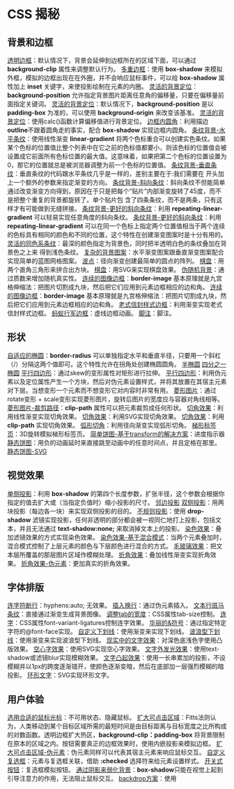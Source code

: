 # CSS 揭秘

## 背景和边框
[透明边框](./background-border/translucent-borders.html)：默认情况下，背景会延伸到边框所在的区域下面，可以通过 **background-clip** 属性来调整默认行为。
[多重边框](./background-border/multiple-borders.html)：使用 **box-shadow** 来模拟外框，模拟的边框出现在在外圈，并不会响应鼠标事件，可以给 **box-shadow** 属性加上 **inset** 关键字，来使投影绘制在元素的内圈。
[灵活的背景定位](./background-border/extended-bg-position.html)：**background-position** 允许指定背景图片距离任意角的偏移量，只要在偏移量前面指定关键词。
[灵活的背景定位](./background-border/background-origin.html)：默认情况下，**background-position** 是以 **padding-box** 为准的，可以使用 **background-origin** 来改变该基准。
[灵活的背景定位](./background-border/background-position-calc.html)：使用calc()函数计算偏移值进行背景定位。
[边框内圆角](./background-border/inner-rounding.html)：利用描边 **outline**不跟着圆角走的事实，配合 **box-shadow** 实现边框内圆角。
[条纹背景-水平条纹](./background-border/horizontal-stripes.html)：使用线性渐变 **linear-gradient** 将两个色标重合可以创建实色条纹。如果某个色标的位置值比整个列表中在它之前的色标值都要小，则该色标的位置值会被设置成它前面所有色标位置的最大值。这意味着，如果把第二个色标的位置设置为0，那它的位置就总是被浏览器调整为前一个色标的位置值。
[条纹背景-垂直条纹](./background-border/vertical-stripes.html)：垂直条纹的代码跟水平条纹几乎是一样的，差别主要在于:我们需要在 开头加上一个额外的参数来指定渐变的方向。
[条纹背景-斜向条纹](./background-border/diagonal-stripes.html)：斜向条纹不但能简单通过改变渐变方向得到，原因在于只是把每个“贴片”内部渐变旋转了45度，而不是把整个重复的背景都旋转了。单个贴片包 含了四条条纹，而不是两条，只有这样才有可能做到无缝拼接。
[条纹背景-更好的斜向条纹](./background-border/diagonal-stripes-60deg.html)：利用 **repeating-linear-gradient** 可以轻易实现任意角度的斜向条纹。
[条纹背景-更好的斜向条纹](./background-border/test-color-stop-2positions.html)：利用 **repeating-linear-gradient** 可以在同一个色标上指定两个位置值相当于两个连续的色标具有相同的颜色和不同的位置，这个特性在创建渐变图案时是十分有用的。
[灵活的同色系条纹](./background-border/subtle-stripes.html)：最深的颜色指定为背景色，同时把半透明白色的条纹叠加在背景色之上来 得到浅色条纹。
[复杂的背景图案](./background-border/blueprint.html)：水平渐变图案跟垂直渐变图案配合实现简单的蓝图网格图案。
[波点](./background-border/polka.html)：径向渐变创建最简单的圆点的阵列。
[棋盘](./background-border/checkerboard.html)：用两个直角三角形来拼合出方块。
[棋盘](./background-border/checkerboard-svg.html)：用SVG来实现棋盘效果。
[伪随机背景](./background-border/cicada-stripes.html)：通过质数来增加随机真实性。
[连续的图像边框](./background-border/border-image.html)：**border-image** 基本原理就是九宫格伸缩法：把图片切割成九块，然后把它们应用到元素边框相应的边和角。
[连续的图像边框](./background-border/continuous-image-borders.html)：**border-image** 基本原理就是九宫格伸缩法：把图片切割成九块，然后把它们应用到元素边框相应的边和角。
[老式信封样式边框](./background-border/vintage-envelope.html)：利用渐变实现老式信封样式边框。
[蚂蚁行军边框](./background-border/marching-ants.html)：虚线边框动画。
[脚注](./background-border/footnote.html)：脚注。

## 形状
[自适应的椭圆](./shape/ellipse.html)：**border-radius** 可以单独指定水平和垂直半径，只要用一个斜杠（/）分隔这两个值即可。这个特性允许在拐角处创建椭圆圆角。
[半椭圆](./shape/half-ellipse.html)
[四分之一椭圆](./shape/quarter-ellipse.html)
[平行四边形](./shape/parallelograms.html)：通过skew的变形属性对矩形进行拉伸。
[平行四边形](./shape/parallelograms-pseudo.html)：利用伪元素以及定位属性产生一个方块，然后对伪元素设置样式，并将其放置在其宿主元素对下层。当想变形一个元素而不想变形它对内容时非常有用。
[菱形图片](./shape/diamond-images.html)：通过rotate变形 + scale变形实现菱形图片，旋转后图片的宽度应与容器对角线相等。
[菱形图片-裁剪路径](./shape/diamond-clip.html)：**clip-path** 属性可以把元素裁剪成任何形状。
[切角效果](./shape/bevel-corners-gradients.html)：利用线性渐变实现切角效果。
[切角效果](./shape/bevel-corners.html)：利用SVG实现切角效果。
[切角效果](./shape/bevel-corners-clipped.html)：利用 **clip-path** 实现切角效果。
[弧形切角](./shape/scoop-corners.html)：利用径向渐变实现弧形切角。
[梯形标签页](./shape/trapezoid-tabs.html)：3D旋转模拟梯形标签页。
[简单饼图-基于transform的解决方案](./shape/pie-animated.html)：进度指示器
[静态饼图](./shape/pie-static.html)：用负的动画延时来直接跳至动画中的任意时间点，并且定格在那里。
[静态饼图-SVG](./shape/pie-svg.html)

## 视觉效果
[单侧投影](./visual-design/shadow-one-side.html)：利用 **box-shadow** 的第四个长度参数，扩张半径，这个参数会根据你指定的值去扩大或（当指定负值时）缩小投影的尺寸。
[邻边投影](./visual-design/shadow-2-sides.html)
[双侧投影](./visual-design/shadow-opposite-sides.html)：用两块投影（每边各一块）来实现双侧投影的目的。
[不规则投影](./visual-design/shadow-opposite-sides.html)：使用 **drop-shadow** 滤镜实现投影，任何非透明的部分都会被一视同仁地打上投影，包括文本，并且无法通过 **text-shadow:none;** 来取消掉文本上的投影。
[染色效果](./visual-design/color-tint-filter.html)：叠加滤镜效果的方式实现染色效果。
[染色效果-基于混合模式](./visual-design/color-tint.html)：当两个元素叠加时，混合模式控制了上层元素的颜色与下层颜色进行混合的方式。
[毛玻璃效果](./visual-design/frosted-glass.html)：把文本层所覆盖的那层图片区域作模糊处理。
[折角效果](./visual-design/folded-corner.html)：叠加线性渐变实现折角效果。
[折角效果-伪元素](./visual-design/folded-corner-realistic.html)：更加真实的折角效果。

## 字体排版
[连字符断行](./font-type/hyphenation.html)：hyphens:auto; 无效果。
[插入换行](./font-type/line-breaks.html)：通过伪元素插入。
[文本行斑马条纹](./font-type/zebra-lines.html)：直接通过渐变生成背景图像。
[调整tab的宽度](./font-type/tab-size.html)：CSS属性tab-size控制。
[连字](./font-type/ligatures.html)：CSS属性font-variant-ligatures控制连字效果。
[华丽的&符号](./font-type/ligatures.html)：通过指定特定字符的@font-face实现。
[自定义下划线](./font-type/underlines.html)：使用渐变来实现下划线。
[波浪型下划线](./font-type/wavy-underlines.html)：使用渐变来实现波浪型下划线。
[现实中的文字效果](./font-type/letterpress.html)：对深色底浅色字使用凸版效果。
[空心字效果](./font-type/stroked-text.html)：使用SVG实现空心字效果。
[文字外发光效果](./font-type/glow.html)：使用text-shadow或滤镜blur实现模糊效果。
[文字凸起效果](./font-type/extruded.html)：使用一长串累加的投影，不设模糊并以1px的跨度逐渐错开，使颜色逐渐变暗，然后在底部加一层强烈模糊的暗投影。
[环形文字](./font-type/circular-text.html)：SVG实现环形文字。

## 用户体验
[选用合适的鼠标光标](./user-experience/disabled.html)：不可用状态、隐藏鼠标。
[扩大可点击区域](./user-experience/hit-area-border.html)：Fitts法则认为，人类移动到某个目标区域所需的最短时间是由目标距离与目标宽度之比所构成的对数函数。透明边框扩大热区，**background-clip：padding-box** 将背景限制在原本的区域之内。按钮需要真正的边框效果时，使用内嵌投影来模拟边框。
[扩大可点击区域-伪元素](./user-experience/hit-area.html)：伪元素同样可以代表其宿主元素来响应鼠标交互。
[自定义复选框](./user-experience/checkboxes.html)：<label>元素与复选框关联，借助 **:checked** 选择符来给元素设置样式。
[开关式按钮](./user-experience/toggle-buttons.html)：复选框模拟按钮。
[通过阴影来弱化背景](./user-experience/dimming-box-shadow.html)：**box-shadow**只能在视觉上起到引导注意力的作用，无法阻止鼠标交互。
[backdrop方案](./user-experience/native-modal.html)：使用<dialog>元素，浏览器对它支持很有限。
[通过模糊来弱化背景](./user-experience/deemphasizing-blur.html)：使用滤镜产生景深效果。
[滚动提示](./user-experience/scrolling-hints.html)：使用渐变实现阴影和配套的遮罩。
[交互式的图片对比控件](./user-experience/image-slider.html)：**resize**可以限制元素调整大小的方向。

## 结构与布局
[自适应内部元素](./structure-layout/intrinsic-sizing.html)：**min-content** 关键字解析为这个容器内部最大的不可断行元素的宽度。
[精确控制表格列宽](./structure-layout/table-column-widths.html)：**table-layout: fixed** 固定表格布局算法让表格布局更加可控。
[根据兄弟元素的数量来设置样式](./structure-layout/styling-sibling-count.html)
[满幅的背景，定宽的内容](./structure-layout/fluid-fixed.html)：使用内边距实现水平居中布局
[垂直居中](./structure-layout/vertical-centering-abs.html)：绝对定位 + 变形属性来实现。translate变形函数中使用百分比值时，是以这个元素自身的宽度和高度为基准进行换算和移动的。
[垂直居中](./structure-layout/vertical-centering-vh.html)：基于视口单位的解决方案，margin的百分比值是以父元素的宽度作为解析基准的。
[垂直居中](./structure-layout/vertical-centering.html)：基于Flexbox的解决方案。当我们使用Flexbox时，margin：auto不仅在水平方向上将元素居中，垂直方向上也是如此。
[紧贴底部的页脚](./structure-layout/sticky-footer-fixed.html)：页脚高度固定
[紧贴底部的页脚](./structure-layout/sticky-footer.html)：基于Flexbox的解决方案，让内容区块的高度可以自动伸缩并占满所有的可用空间。

## 过渡与动画
[小球回弹动画](./transition-animation/bounce.html)：通过三次贝塞尔曲线来指定动画曲线。
[弹性过渡](./transition-animation/elastic.html)：提示框动画。
[逐帧动画](./transition-animation/frame-by-frame.html)：step调速函数，step会根据指定的步进数量，把整个动画切分为多帧，而且整个动画会在帧与帧之间硬切，不会做任何插值处理。
[闪烁效果](./transition-animation/blink.html)：平滑的闪烁动画。
[打字动画](./transition-animation/typing.html)：在等宽字体中，“0”字形的宽度和其他所有字形的宽度是一样的，可以使用ch单位表示。
[状态平滑的动画](./transition-animation/state-animations.html)：暂停和继续一个一直存在的动画。
[沿环形路径平移的动画](./transition-animation/circular-2elements.html)：2个元素实现环形路径平移的动画
[沿环形路径平移的动画](./transition-animation/circular.html)：**transform-origin** 只是一个语法糖而已。实际上你总是可以用 **translate()** 来代替它。


## 参考手册
[CSS3 简介](./reference/intro.html)
[关键字](./keyword.html)